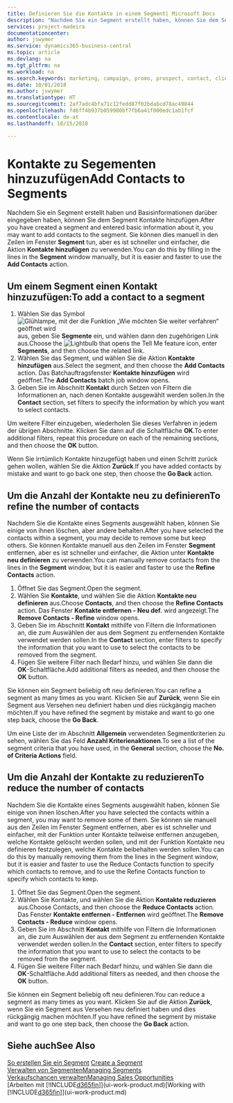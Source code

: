 ```yaml
---
title: Definieren Sie die Kontakte in einem Segment| Microsoft Docs
description: "Nachdem Sie ein Segment erstellt haben, können Sie dem Segment Kontakte zum Beispiel als Teil der bestimmte Kunden oder der Clients einer Werbekampagnezielgruppenadressierung hinzufügen."
services: project-madeira
documentationcenter: 
author: jswymer
ms.service: dynamics365-business-central
ms.topic: article
ms.devlang: na
ms.tgt_pltfrm: na
ms.workload: na
ms.search.keywords: marketing, campaign, promo, prospect, contact, client, customer
ms.date: 10/01/2018
ms.author: jswymer
ms.translationtype: HT
ms.sourcegitcommit: 2af7adc4bfa71c12fedd87f02bdabcd78ac49844
ms.openlocfilehash: fd6ff4b937b059980bf7fb6a41f000edc1ab1fcf
ms.contentlocale: de-at
ms.lasthandoff: 10/15/2018

---
```

# <a name="add-contacts-to-segments"></a><span data-ttu-id="440db-103">Kontakte zu Segementen hinzuzufügen</span><span class="sxs-lookup"><span data-stu-id="440db-103">Add Contacts to Segments</span></span>
<span data-ttu-id="440db-104">Nachdem Sie ein Segment erstellt haben und Basisinformationen darüber eingegeben haben, können Sie dem Segment Kontakte hinzufügen.</span><span class="sxs-lookup"><span data-stu-id="440db-104">After you have created a segment and entered basic information about it, you may want to add contacts to the segment.</span></span> <span data-ttu-id="440db-105">Sie können dies manuell in den Zeilen im Fenster **Segment** tun, aber es ist schneller und einfacher, die Aktion **Kontakte hinzufügen** zu verwenden.</span><span class="sxs-lookup"><span data-stu-id="440db-105">You can do this by filling in the lines in the **Segment** window manually, but it is easier and faster to use the **Add Contacts** action.</span></span>

## <a name="to-add-a-contact-to-a-segment"></a><span data-ttu-id="440db-106">Um einem Segment einen Kontakt hinzuzufügen:</span><span class="sxs-lookup"><span data-stu-id="440db-106">To add a contact to a segment</span></span>
1. <span data-ttu-id="440db-107">Wählen Sie das Symbol ![Glühlampe, mit der die Funktion „Wie möchten Sie weiter verfahren“ geöffnet wird](media/ui-search/search_small.png "Wie möchten Sie weiter verfahren?") aus, geben Sie **Segmente** ein, und wählen dann den zugehörigen Link aus.</span><span class="sxs-lookup"><span data-stu-id="440db-107">Choose the ![Lightbulb that opens the Tell Me feature](media/ui-search/search_small.png "Tell me what you want to do") icon, enter **Segments**, and then choose the related link.</span></span>  
2. <span data-ttu-id="440db-108">Wählen Sie das Segment, und wählen Sie die Aktion **Kontakte hinzufügen** aus.</span><span class="sxs-lookup"><span data-stu-id="440db-108">Select the segment, and then choose the **Add Contacts** action.</span></span> <span data-ttu-id="440db-109">Das Batchauftragsfenster **Kontakte hinzufügen** wird geöffnet.</span><span class="sxs-lookup"><span data-stu-id="440db-109">The **Add Contacts** batch job window opens.</span></span>
3. <span data-ttu-id="440db-110">Geben Sie im Abschnitt **Kontakt** durch Setzen von Filtern die Informationen an, nach denen Kontakte ausgewählt werden sollen.</span><span class="sxs-lookup"><span data-stu-id="440db-110">In the **Contact** section, set filters to specify the information by which you want to select contacts.</span></span>

<span data-ttu-id="440db-111">Um weitere Filter einzugeben, wiederholen Sie dieses Verfahren in jedem der übrigen Abschnitte. Klicken Sie dann auf die Schaltfläche **OK**.</span><span class="sxs-lookup"><span data-stu-id="440db-111">To enter additional filters, repeat this procedure on each of the remaining sections, and then choose the **OK** button.</span></span>

<span data-ttu-id="440db-112">Wenn Sie irrtümlich Kontakte hinzugefügt haben und einen Schritt zurück gehen wollen, wählen Sie die Aktion **Zurück**.</span><span class="sxs-lookup"><span data-stu-id="440db-112">If you have added contacts by mistake and want to go back one step, then choose the **Go Back** action.</span></span>

## <a name="to-refine-the-number-of-contacts"></a><span data-ttu-id="440db-113">Um die Anzahl der Kontakte neu zu definieren</span><span class="sxs-lookup"><span data-stu-id="440db-113">To refine the number of contacts</span></span>
<span data-ttu-id="440db-114">Nachdem Sie die Kontakte eines Segments ausgewählt haben, können Sie einige von ihnen löschen, aber andere behalten.</span><span class="sxs-lookup"><span data-stu-id="440db-114">After you have selected the contacts within a segment, you may decide to remove some but keep others.</span></span> <span data-ttu-id="440db-115">Sie können Kontakte manuell aus den Zeilen im Fenster **Segment** entfernen, aber es ist schneller und einfacher, die Aktion unter **Kontakte neu definieren** zu verwenden.</span><span class="sxs-lookup"><span data-stu-id="440db-115">You can manually remove contacts from the lines in the **Segment** window, but it is easier and faster to use the **Refine Contacts** action.</span></span>

1. <span data-ttu-id="440db-116">Öffnet Sie das Segment.</span><span class="sxs-lookup"><span data-stu-id="440db-116">Open the segment.</span></span>
2. <span data-ttu-id="440db-117">Wählen Sie **Kontakte**, und wählen Sie die Aktion **Kontakte neu definieren** aus.</span><span class="sxs-lookup"><span data-stu-id="440db-117">Choose **Contacts**, and then choose the **Refine Contacts** action.</span></span> <span data-ttu-id="440db-118">Das Fenster **Kontakte entfernen - Neu def.** wird angezeigt.</span><span class="sxs-lookup"><span data-stu-id="440db-118">The **Remove Contacts - Refine** window opens.</span></span>
3. <span data-ttu-id="440db-119">Geben Sie im Abschnitt **Kontakt** mithilfe von Filtern die Informationen an, die zum Auswählen der aus dem Segment zu entfernenden Kontakte verwendet werden sollen.</span><span class="sxs-lookup"><span data-stu-id="440db-119">In the **Contact** section, enter filters to specify the information that you want to use to select the contacts to be removed from the segment.</span></span>
4. <span data-ttu-id="440db-120">Fügen Sie weitere Filter nach Bedarf hinzu, und wählen Sie dann die **OK**-Schaltfläche.</span><span class="sxs-lookup"><span data-stu-id="440db-120">Add additional filters as needed, and then choose the **OK** button.</span></span>

<span data-ttu-id="440db-121">Sie können ein Segment beliebig oft neu definieren.</span><span class="sxs-lookup"><span data-stu-id="440db-121">You can refine a segment as many times as you want.</span></span> <span data-ttu-id="440db-122">Klicken Sie auf **Zurück**, wenn Sie ein Segment aus Versehen neu definiert haben und dies rückgängig machen möchten.</span><span class="sxs-lookup"><span data-stu-id="440db-122">If you have refined the segment by mistake and want to go one step back, choose the **Go Back**.</span></span>

<span data-ttu-id="440db-123">Um eine Liste der im Abschnitt **Allgemein** verwendeten Segmentkriterien zu sehen, wählen Sie das Feld **Anzahl Kriterienaktionen**.</span><span class="sxs-lookup"><span data-stu-id="440db-123">To see a list of the segment criteria that you have used, in the **General** section, choose the **No. of Criteria Actions** field.</span></span>

## <a name="to-reduce-the-number-of-contacts"></a><span data-ttu-id="440db-124">Um die Anzahl der Kontakte zu reduzieren</span><span class="sxs-lookup"><span data-stu-id="440db-124">To reduce the number of contacts</span></span>
<span data-ttu-id="440db-125">Nachdem Sie die Kontakte eines Segments ausgewählt haben, können Sie einige von ihnen löschen.</span><span class="sxs-lookup"><span data-stu-id="440db-125">After you have selected the contacts within a segment, you may want to remove some of them.</span></span> <span data-ttu-id="440db-126">Sie können sie manuell aus den Zeilen im Fenster Segment entfernen, aber es ist schneller und einfacher, mit der Funktion unter Kontakte teilweise entfernen anzugeben, welche Kontakte gelöscht werden sollen, und mit der Funktion Kontakte neu definieren festzulegen, welche Kontakte beibehalten werden sollen.</span><span class="sxs-lookup"><span data-stu-id="440db-126">You can do this by manually removing them from the lines in the Segment window, but it is easier and faster to use the Reduce Contacts function to specify which contacts to remove, and to use the Refine Contacts function to specify which contacts to keep.</span></span>

1. <span data-ttu-id="440db-127">Öffnet Sie das Segment.</span><span class="sxs-lookup"><span data-stu-id="440db-127">Open the segment.</span></span>
2. <span data-ttu-id="440db-128">Wählen Sie Kontakte, und wählen Sie die Aktion **Kontakte reduzieren** aus.</span><span class="sxs-lookup"><span data-stu-id="440db-128">Choose Contacts, and then choose the **Reduce Contacts** action.</span></span> <span data-ttu-id="440db-129">Das Fenster **Kontakte entfernen - Entfernen** wird geöffnet.</span><span class="sxs-lookup"><span data-stu-id="440db-129">The **Remove Contacts - Reduce** window opens.</span></span>
3. <span data-ttu-id="440db-130">Geben Sie im Abschnitt **Kontakt** mithilfe von Filtern die Informationen an, die zum Auswählen der aus dem Segment zu entfernenden Kontakte verwendet werden sollen.</span><span class="sxs-lookup"><span data-stu-id="440db-130">In the **Contact** section, enter filters to specify the information that you want to use to select the contacts to be removed from the segment.</span></span>
4. <span data-ttu-id="440db-131">Fügen Sie weitere Filter nach Bedarf hinzu, und wählen Sie dann die **OK**-Schaltfläche.</span><span class="sxs-lookup"><span data-stu-id="440db-131">Add additional filters as needed, and then choose the **OK** button.</span></span>

<span data-ttu-id="440db-132">Sie können ein Segment beliebig oft neu definieren.</span><span class="sxs-lookup"><span data-stu-id="440db-132">You can reduce a segment as many times as you want.</span></span> <span data-ttu-id="440db-133">Klicken Sie auf die Aktion **Zurück**, wenn Sie ein Segment aus Versehen neu definiert haben und dies rückgängig machen möchten.</span><span class="sxs-lookup"><span data-stu-id="440db-133">If you have refined the segment by mistake and want to go one step back, then choose the **Go Back** action.</span></span>

## <a name="see-also"></a><span data-ttu-id="440db-134">Siehe auch</span><span class="sxs-lookup"><span data-stu-id="440db-134">See Also</span></span>
<span data-ttu-id="440db-135">[So erstellen Sie ein Segment](marketing-how-create-segment.md) </span><span class="sxs-lookup"><span data-stu-id="440db-135">[Create a Segment](marketing-how-create-segment.md) </span></span>  
[<span data-ttu-id="440db-136">Verwalten von Segmenten</span><span class="sxs-lookup"><span data-stu-id="440db-136">Managing Segments</span></span>](marketing-segments.md)  
[<span data-ttu-id="440db-137">Verkaufschancen verwalten</span><span class="sxs-lookup"><span data-stu-id="440db-137">Managing Sales Opportunities</span></span>](marketing-manage-sales-opportunities.md)  
<span data-ttu-id="440db-138">[Arbeiten mit [!INCLUDE[d365fin](includes/d365fin_md.md)]](ui-work-product.md)</span><span class="sxs-lookup"><span data-stu-id="440db-138">[Working with [!INCLUDE[d365fin](includes/d365fin_md.md)]](ui-work-product.md)</span></span>  

